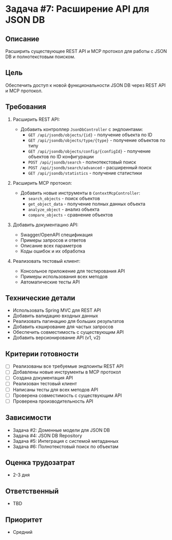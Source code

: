 # Задача #7: Расширение API для JSON DB

## Описание
Расширить существующее REST API и MCP протокол для работы с JSON DB и полнотекстовым поиском.

## Цель
Обеспечить доступ к новой функциональности JSON DB через REST API и MCP протокол.

## Требования
1. Расширить REST API:
   - Добавить контроллер `JsonDbController` с эндпоинтами:
     - `GET /api/jsondb/objects/{id}` - получение объекта по ID
     - `GET /api/jsondb/objects/type/{type}` - получение объектов по типу
     - `GET /api/jsondb/objects/config/{configId}` - получение объектов по ID конфигурации
     - `POST /api/jsondb/search` - полнотекстовый поиск
     - `POST /api/jsondb/search/advanced` - расширенный поиск
     - `GET /api/jsondb/statistics` - получение статистики
   
2. Расширить MCP протокол:
   - Добавить новые инструменты в `ContextMcpController`:
     - `search_objects` - поиск объектов
     - `get_object_data` - получение полных данных объекта
     - `analyze_object` - анализ объекта
     - `compare_objects` - сравнение объектов
   
3. Добавить документацию API:
   - Swagger/OpenAPI спецификация
   - Примеры запросов и ответов
   - Описание всех параметров
   - Коды ошибок и их обработка

4. Реализовать тестовый клиент:
   - Консольное приложение для тестирования API
   - Примеры использования всех методов
   - Автоматические тесты API

## Технические детали
- Использовать Spring MVC для REST API
- Добавить валидацию входных данных
- Реализовать пагинацию для больших результатов
- Добавить кэширование для частых запросов
- Обеспечить совместимость с существующим API
- Добавить версионирование API (v1, v2)

## Критерии готовности
- [ ] Реализованы все требуемые эндпоинты REST API
- [ ] Добавлены новые инструменты в MCP протокол
- [ ] Создана документация API
- [ ] Реализован тестовый клиент
- [ ] Написаны тесты для всех методов API
- [ ] Проверена совместимость с существующим API
- [ ] Проверена производительность API

## Зависимости
- Задача #2: Доменные модели для JSON DB
- Задача #4: JSON DB Repository
- Задача #5: Интеграция с системой метаданных
- Задача #6: Полнотекстовый поиск по объектам

## Оценка трудозатрат
- 2-3 дня

## Ответственный
- TBD

## Приоритет
- Средний
